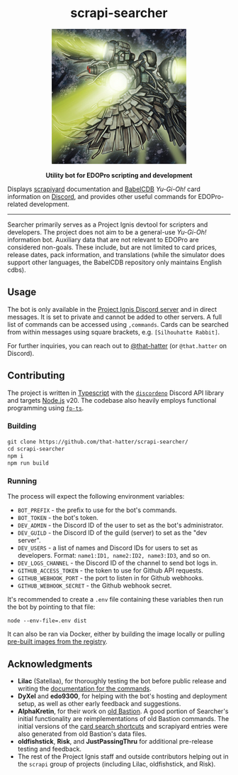 <h1 align="center">scrapi-searcher</h1>
<p align="center">
  <img src="/assets/scrap-searcher-artwork.jpg" />
</p>
<p align="center">
  <strong>Utility bot for EDOPro scripting and development</strong>
</p>

Displays [scrapiyard](https://github.com/ProjectIgnis/scrapiyard) documentation and [BabelCDB](https://github.com/ProjectIgnis/BabelCDB) _Yu-Gi-Oh!_ card information on [Discord](https://discord.com/), and provides other useful commands for EDOPro-related development.

---

Searcher primarily serves as a Project Ignis devtool for scripters and developers. The project does not aim to be a general-use _Yu-Gi-Oh!_ information bot. Auxiliary data that are not relevant to EDOPro are considered non-goals. These include, but are not limited to card prices, release dates, pack information, and translations (while the simulator does support other languages, the BabelCDB repository only maintains English cdbs).

## Usage

The bot is only available in the [Project Ignis Discord server](https://discord.gg/ygopro-percy) and in direct messages. It is set to private and cannot be added to other servers. A full list of commands can be accessed using `,commands`. Cards can be searched from within messages using square brackets, e.g. `[Silhouhatte Rabbit]`.

For further inquiries, you can reach out to [@that-hatter](https://github.com/that-hatter) (or `@that.hatter` on Discord).

## Contributing

The project is written in [Typescript](https://www.typescriptlang.org/) with the [`discordeno`](https://github.com/discordeno/discordeno) Discord API library and targets [Node.js](https://nodejs.org/en/) v20. The codebase also heavily employs functional programming using [`fp-ts`](https://gcanti.github.io/fp-ts/).

### Building

```
git clone https://github.com/that-hatter/scrapi-searcher/
cd scrapi-searcher
npm i
npm run build
```

### Running

The process will expect the following environment variables:

- `BOT_PREFIX` - the prefix to use for the bot's commands.
- `BOT_TOKEN` - the bot's token.
- `DEV_ADMIN` - the Discord ID of the user to set as the bot's administrator.
- `DEV_GUILD` - the Discord ID of the guild (server) to set as the "dev server".
- `DEV_USERS` - a list of names and Discord IDs for users to set as developers. Format: `name1:ID1, name2:ID2, name3:ID3`, and so on.
- `DEV_LOGS_CHANNEL` - the Discord ID of the channel to send bot logs in.
- `GITHUB_ACCESS_TOKEN` - the token to use for Github API requests.
- `GITHUB_WEBHOOK_PORT` - the port to listen in for Github webhooks.
- `GITHUB_WEBHOOK_SECRET` - the Github webhook secret.

It's recommended to create a `.env` file containing these variables then run the bot by pointing to that file:

```
node --env-file=.env dist
```

It can also be ran via Docker, either by building the image locally or pulling [pre-built images from the registry](https://github.com/that-hatter/scrapi-searcher/pkgs/container/scrapi-searcher).

## Acknowledgments

- **Lilac** (Satellaa), for thoroughly testing the bot before public release and writing the [documentation for the commands](https://github.com/that-hatter/scrapi-searcher/blob/master/docs/commands.md).
- **DyXel** and **edo9300**, for helping with the bot's hosting and deployment setup, as well as other early feedback and suggestions.
- **AlphaKretin**, for their work on [old Bastion](https://github.com/AlphaKretin/bastion-bot). A good portion of Searcher's initial functionality are reimplementations of old Bastion commands. The initial versions of the [card search shortcuts](https://github.com/that-hatter/scrapi-searcher/blob/master/data/shortcuts.json) and scrapiyard entries were also generated from old Bastion's data files.
- **oldfishstick**, **Risk**, and **JustPassingThru** for additional pre-release testing and feedback.
- The rest of the Project Ignis staff and outside contributors helping out in the `scrapi` group of projects (including Lilac, oldfishstick, and Risk).
